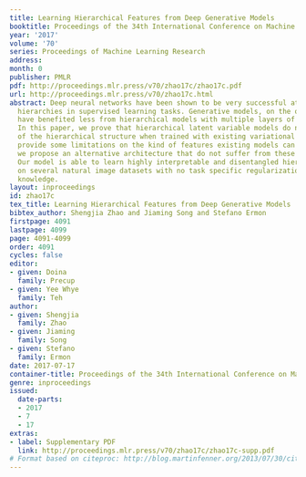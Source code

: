 ```yaml
---
title: Learning Hierarchical Features from Deep Generative Models
booktitle: Proceedings of the 34th International Conference on Machine Learning
year: '2017'
volume: '70'
series: Proceedings of Machine Learning Research
address: 
month: 0
publisher: PMLR
pdf: http://proceedings.mlr.press/v70/zhao17c/zhao17c.pdf
url: http://proceedings.mlr.press/v70/zhao17c.html
abstract: Deep neural networks have been shown to be very successful at learning feature
  hierarchies in supervised learning tasks. Generative models, on the other hand,
  have benefited less from hierarchical models with multiple layers of latent variables.
  In this paper, we prove that hierarchical latent variable models do not take advantage
  of the hierarchical structure when trained with existing variational methods, and
  provide some limitations on the kind of features existing models can learn. Finally
  we propose an alternative architecture that do not suffer from these limitations.
  Our model is able to learn highly interpretable and disentangled hierarchical features
  on several natural image datasets with no task specific regularization or prior
  knowledge.
layout: inproceedings
id: zhao17c
tex_title: Learning Hierarchical Features from Deep Generative Models
bibtex_author: Shengjia Zhao and Jiaming Song and Stefano Ermon
firstpage: 4091
lastpage: 4099
page: 4091-4099
order: 4091
cycles: false
editor:
- given: Doina
  family: Precup
- given: Yee Whye
  family: Teh
author:
- given: Shengjia
  family: Zhao
- given: Jiaming
  family: Song
- given: Stefano
  family: Ermon
date: 2017-07-17
container-title: Proceedings of the 34th International Conference on Machine Learning
genre: inproceedings
issued:
  date-parts:
  - 2017
  - 7
  - 17
extras:
- label: Supplementary PDF
  link: http://proceedings.mlr.press/v70/zhao17c/zhao17c-supp.pdf
# Format based on citeproc: http://blog.martinfenner.org/2013/07/30/citeproc-yaml-for-bibliographies/
---
```

